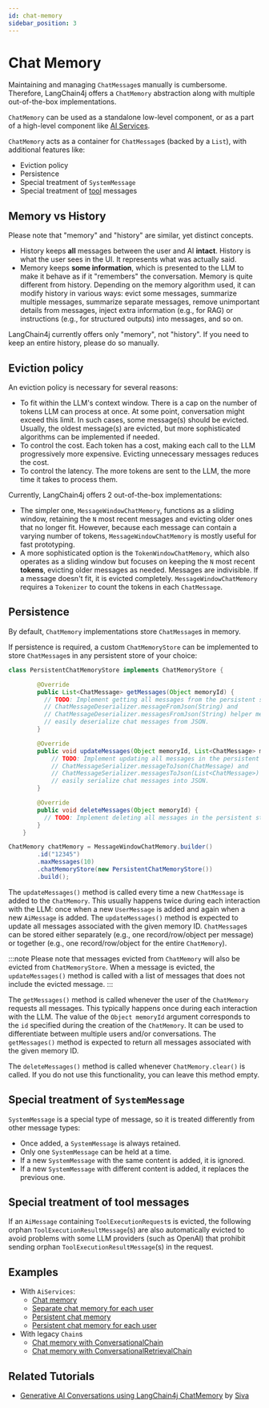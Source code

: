 ```yaml
---
id: chat-memory
sidebar_position: 3
---
```


# Chat Memory

Maintaining and managing `ChatMessage`s manually is cumbersome.
Therefore, LangChain4j offers a `ChatMemory` abstraction along with multiple out-of-the-box implementations.

`ChatMemory` can be used as a standalone low-level component,
or as a part of a high-level component like [AI Services](/tutorials/ai-services).

`ChatMemory` acts as a container for `ChatMessage`s (backed by a `List`), with additional features like:
- Eviction policy
- Persistence
- Special treatment of `SystemMessage`
- Special treatment of [tool](/tutorials/tools) messages

## Memory vs History

Please note that "memory" and "history" are similar, yet distinct concepts.
- History keeps **all** messages between the user and AI **intact**. History is what the user sees in the UI. It represents what was actually said.
- Memory keeps **some information**, which is presented to the LLM to make it behave as if it "remembers" the conversation.
Memory is quite different from history. Depending on the memory algorithm used, it can modify history in various ways:
evict some messages, summarize multiple messages, summarize separate messages, remove unimportant details from messages,
inject extra information (e.g., for RAG) or instructions (e.g., for structured outputs) into messages, and so on.

LangChain4j currently offers only "memory", not "history". If you need to keep an entire history, please do so manually.

## Eviction policy

An eviction policy is necessary for several reasons:
- To fit within the LLM's context window. There is a cap on the number of tokens LLM can process at once.
At some point, conversation might exceed this limit. In such cases, some message(s) should be evicted.
Usually, the oldest message(s) are evicted, but more sophisticated algorithms can be implemented if needed.
- To control the cost. Each token has a cost, making each call to the LLM progressively more expensive.
Evicting unnecessary messages reduces the cost.
- To control the latency. The more tokens are sent to the LLM, the more time it takes to process them.

Currently, LangChain4j offers 2 out-of-the-box implementations:
- The simpler one, `MessageWindowChatMemory`, functions as a sliding window,
  retaining the `N` most recent messages and evicting older ones that no longer fit.
  However, because each message can contain a varying number of tokens,
`MessageWindowChatMemory` is mostly useful for fast prototyping.
- A more sophisticated option is the `TokenWindowChatMemory`,
  which also operates as a sliding window but focuses on keeping the `N` most recent **tokens**,
  evicting older messages as needed.
  Messages are indivisible. If a message doesn't fit, it is evicted completely.
  `MessageWindowChatMemory` requires a `Tokenizer` to count the tokens in each `ChatMessage`.

## Persistence

By default, `ChatMemory` implementations store `ChatMessage`s in memory.

If persistence is required, a custom `ChatMemoryStore` can be implemented
to store `ChatMessage`s in any persistent store of your choice:
```java
class PersistentChatMemoryStore implements ChatMemoryStore {

        @Override
        public List<ChatMessage> getMessages(Object memoryId) {
          // TODO: Implement getting all messages from the persistent store by memory ID.
          // ChatMessageDeserializer.messageFromJson(String) and 
          // ChatMessageDeserializer.messagesFromJson(String) helper methods can be used to
          // easily deserialize chat messages from JSON.
        }

        @Override
        public void updateMessages(Object memoryId, List<ChatMessage> messages) {
            // TODO: Implement updating all messages in the persistent store by memory ID.
            // ChatMessageSerializer.messageToJson(ChatMessage) and 
            // ChatMessageSerializer.messagesToJson(List<ChatMessage>) helper methods can be used to
            // easily serialize chat messages into JSON.
        }

        @Override
        public void deleteMessages(Object memoryId) {
          // TODO: Implement deleting all messages in the persistent store by memory ID.
        }
    }

ChatMemory chatMemory = MessageWindowChatMemory.builder()
        .id("12345")
        .maxMessages(10)
        .chatMemoryStore(new PersistentChatMemoryStore())
        .build();
```

The `updateMessages()` method is called every time a new `ChatMessage` is added to the `ChatMemory`.
This usually happens twice during each interaction with the LLM:
once when a new `UserMessage` is added and again when a new `AiMessage` is added.
The `updateMessages()` method is expected to update all messages associated with the given memory ID.
`ChatMessage`s can be stored either separately (e.g., one record/row/object per message) 
or together (e.g., one record/row/object for the entire `ChatMemory`).

:::note
Please note that messages evicted from `ChatMemory` will also be evicted from `ChatMemoryStore`.
When a message is evicted, the `updateMessages()` method is called
with a list of messages that does not include the evicted message.
:::

The `getMessages()` method is called whenever the user of the `ChatMemory` requests all messages.
This typically happens once during each interaction with the LLM.
The value of the `Object memoryId` argument corresponds to the `id` specified
during the creation of the `ChatMemory`.
It can be used to differentiate between multiple users and/or conversations.
The `getMessages()` method is expected to return all messages associated with the given memory ID.

The `deleteMessages()` method is called whenever `ChatMemory.clear()` is called.
If you do not use this functionality, you can leave this method empty.

## Special treatment of `SystemMessage`

`SystemMessage` is a special type of message, so it is treated differently from other message types:
- Once added, a `SystemMessage` is always retained.
- Only one `SystemMessage` can be held at a time.
- If a new `SystemMessage` with the same content is added, it is ignored.
- If a new `SystemMessage` with different content is added, it replaces the previous one.

## Special treatment of tool messages

If an `AiMessage` containing `ToolExecutionRequest`s is evicted,
the following orphan `ToolExecutionResultMessage`(s) are also automatically evicted 
to avoid problems with some LLM providers (such as OpenAI)
that prohibit sending orphan `ToolExecutionResultMessage`(s) in the request.

## Examples
- With `AiServices`:
  - [Chat memory](https://github.com/langchain4j/langchain4j-examples/blob/main/other-examples/src/main/java/ServiceWithMemoryExample.java)
  - [Separate chat memory for each user](https://github.com/langchain4j/langchain4j-examples/blob/main/other-examples/src/main/java/ServiceWithMemoryForEachUserExample.java)
  - [Persistent chat memory](https://github.com/langchain4j/langchain4j-examples/blob/main/other-examples/src/main/java/ServiceWithPersistentMemoryExample.java)
  - [Persistent chat memory for each user](https://github.com/langchain4j/langchain4j-examples/blob/main/other-examples/src/main/java/ServiceWithPersistentMemoryForEachUserExample.java)
- With legacy `Chain`s
  - [Chat memory with ConversationalChain](https://github.com/langchain4j/langchain4j-examples/blob/main/other-examples/src/main/java/ChatMemoryExamples.java)
  - [Chat memory with ConversationalRetrievalChain](https://github.com/langchain4j/langchain4j-examples/blob/main/other-examples/src/main/java/ChatWithDocumentsExamples.java)

## Related Tutorials
- [Generative AI Conversations using LangChain4j ChatMemory](https://www.sivalabs.in/generative-ai-conversations-using-langchain4j-chat-memory/) by [Siva](https://www.sivalabs.in/)
